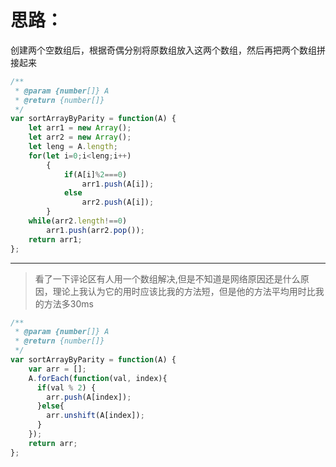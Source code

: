 # 思路：  
创建两个空数组后，根据奇偶分别将原数组放入这两个数组，然后再把两个数组拼接起来  
```javascript
/**
 * @param {number[]} A
 * @return {number[]}
 */
var sortArrayByParity = function(A) {
    let arr1 = new Array();
    let arr2 = new Array();
    let leng = A.length;
    for(let i=0;i<leng;i++)
        {
            if(A[i]%2===0)
                arr1.push(A[i]);
            else 
                arr2.push(A[i]);
        }
    while(arr2.length!==0)
        arr1.push(arr2.pop());
    return arr1;
};
```  
---  
> 看了一下评论区有人用一个数组解决,但是不知道是网络原因还是什么原因，理论上我认为它的用时应该比我的方法短，但是他的方法平均用时比我的方法多30ms  
```javascript
/**
 * @param {number[]} A
 * @return {number[]}
 */
var sortArrayByParity = function(A) {
    var arr = [];
    A.forEach(function(val, index){
      if(val % 2) {
        arr.push(A[index]);
      }else{
        arr.unshift(A[index]);
      }
    });
    return arr;
};
```
